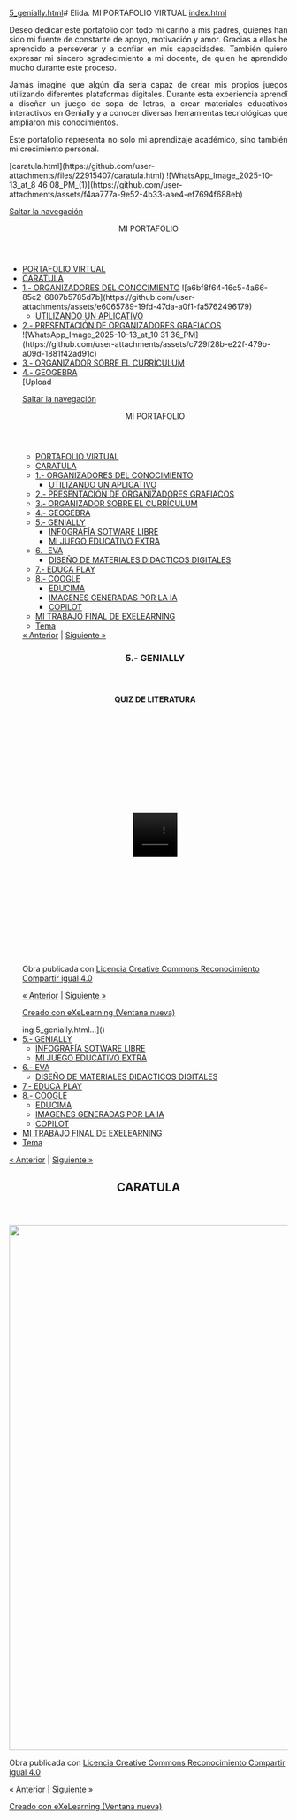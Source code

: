 [5_genially.html](https://github.com/user-attachments/files/22915427/5_genially.html)# Elida.
MI PORTAFOLIO VIRTUAL
[index.html](https://github.com/user-attachments/files/22915373/index.html)
<div class="exe-text"><p style="text-align: justify;">Deseo dedicar este portafolio con todo mi cariño a mis padres, quienes han sido mi fuente de constante de apoyo, motivación y amor. Gracias a ellos he aprendido a perseverar y a confiar en mis capacidades. También quiero expresar mi sincero agradecimiento a mi docente, de quien he aprendido mucho durante este proceso.</p>
<p style="text-align: justify;">Jamás imagine que algún día seria capaz de crear mis propios juegos utilizando diferentes plataformas digitales. Durante esta experiencia aprendí a diseñar un juego de sopa de letras, a crear materiales educativos interactivos en Genially y a conocer diversas herramientas tecnológicas que ampliaron mis conocimientos.</p>
<p style="text-align: justify;">Este portafolio representa no solo mi aprendizaje académico, sino también mi crecimiento personal.</p></div>
[caratula.html](https://github.com/user-attachments/files/22915407/caratula.html)
<!doctype html>
<html lang="es">
<head>
<link rel="stylesheet" type="text/css" href="base.css" />
<link rel="stylesheet" type="text/css" href="content.css" />
<link rel="stylesheet" type="text/css" href="nav.css" />
<meta http-equiv="content-type" content="text/html;  charset=utf-8" />
<title>CARATULA | MI PORTAFOLIO </title>
    ![WhatsApp_Image_2025-10-13_at_8 46 08_PM_(1)](https://github.com/user-attachments/assets/f4aa777a-9e52-4b33-aae4-ef7694f688eb)

<link rel="shortcut icon" href="favicon.ico" type="image/x-icon" />
<meta name="author" content="Elida" />
<link rel="license" type="text/html" href="http://creativecommons.org/licenses/by-sa/4.0/" />
<meta name="generator" content="eXeLearning 2.9 - exelearning.net" />
<!--[if lt IE 9]><script type="text/javascript" src="exe_html5.js"></script><![endif]-->
<script type="text/javascript" src="exe_jquery.js"></script>
<script type="text/javascript" src="common_i18n.js"></script>
<script type="text/javascript" src="common.js"></script>
<meta name="viewport" content="width=device-width, initial-scale=1" />
    </head>
<body class="exe-web-site" id="exe-node-1"><script type="text/javascript">document.body.className+=" js"</script>
<div id="content">
<p id="skipNav"><a href="#main" class="sr-av">Saltar la navegación</a></p>
<header id="header" ><div id="headerContent">MI PORTAFOLIO</div></header>
<nav id="siteNav">
<ul>
   <li><a href="index.html" class="daddy main-node">PORTAFOLIO VIRTUAL</a></li>
   <li id="active"><a href="caratula.html" class="active no-ch">CARATULA</a></li>
   <li><a href="1_organizadores_del_conocimiento.html" class="daddy">1.- ORGANIZADORES DEL CONOCIMIENTO</a>
       ![a6bf8f64-16c5-4a66-85c2-6807b5785d7b](https://github.com/user-attachments/assets/e6065789-19fd-47da-a0f1-fa5762496179)

   <ul class="other-section">
      <li><a href="utilizando_un_aplicativo.html" class="no-ch">UTILIZANDO UN APLICATIVO</a>
      </li>
   </ul>
   </li>
   <li><a href="2_presentacin_de_organizadores_grafiacos.html" class="no-ch">2.- PRESENTACIÓN DE ORGANIZADORES GRAFIACOS</a></li>
   ![WhatsApp_Image_2025-10-13_at_10 31 36_PM](https://github.com/user-attachments/assets/c729f28b-e22f-479b-a09d-1881f42ad91c)

   <li><a href="3_organizador_sobre_el_currculum.html" class="no-ch">3.- ORGANIZADOR SOBRE EL CURRÍCULUM</a></li>
   
   <li><a href="4_geogebra.html" class="no-ch">4.- GEOGEBRA</a></li>
   [Upload<!doctype html>
<html lang="es">
<head>
<link rel="stylesheet" type="text/css" href="base.css" />
<link rel="stylesheet" type="text/css" href="content.css" />
<link rel="stylesheet" type="text/css" href="nav.css" />
<meta http-equiv="content-type" content="text/html;  charset=utf-8" />
<title>5.- GENIALLY | MI PORTAFOLIO </title>
<link rel="shortcut icon" href="favicon.ico" type="image/x-icon" />
<meta name="author" content="Elida" />
<link rel="license" type="text/html" href="http://creativecommons.org/licenses/by-sa/4.0/" />
<meta name="generator" content="eXeLearning 2.9 - exelearning.net" />
<!--[if lt IE 9]><script type="text/javascript" src="exe_html5.js"></script><![endif]-->
<script type="text/javascript" src="exe_jquery.js"></script>
<script type="text/javascript" src="common_i18n.js"></script>
<script type="text/javascript" src="common.js"></script>
<meta name="viewport" content="width=device-width, initial-scale=1" />
    </head>
<body class="exe-web-site" id="exe-node-6"><script type="text/javascript">document.body.className+=" js"</script>
<div id="content">
<p id="skipNav"><a href="#main" class="sr-av">Saltar la navegación</a></p>
<header id="header" ><div id="headerContent">MI PORTAFOLIO</div></header>
<nav id="siteNav">
<ul>
   <li><a href="index.html" class="daddy main-node">PORTAFOLIO VIRTUAL</a></li>
   <li><a href="caratula.html" class="no-ch">CARATULA</a></li>
   <li><a href="1_organizadores_del_conocimiento.html" class="daddy">1.- ORGANIZADORES DEL CONOCIMIENTO</a>
   <ul class="other-section">
      <li><a href="utilizando_un_aplicativo.html" class="no-ch">UTILIZANDO UN APLICATIVO</a></li>
   </ul>
   </li>
   <li><a href="2_presentacin_de_organizadores_grafiacos.html" class="no-ch">2.- PRESENTACIÓN DE ORGANIZADORES GRAFIACOS</a></li>
   <li><a href="3_organizador_sobre_el_currculum.html" class="no-ch">3.- ORGANIZADOR SOBRE EL CURRÍCULUM</a></li>
   <li><a href="4_geogebra.html" class="no-ch">4.- GEOGEBRA</a></li>
   <li id="active"><a href="5_genially.html" class="active daddy">5.- GENIALLY</a>
   <ul>
      <li><a href="infografa_sotware_libre.html" class="no-ch">INFOGRAFÍA SOTWARE LIBRE</a></li>
      <li><a href="mi_juego_educativo_extra.html" class="no-ch">MI JUEGO EDUCATIVO EXTRA</a></li>
   </ul>
   </li>
   <li><a href="6_eva.html" class="daddy">6.- EVA</a>
   <ul class="other-section">
      <li><a href="diseo_de_materiales_didacticos_digitales.html" class="no-ch">DISEÑO DE MATERIALES DIDACTICOS DIGITALES</a></li>
   </ul>
   </li>
   <li><a href="7_educa_play.html" class="no-ch">7.- EDUCA PLAY</a></li>
   <li><a href="8_coogle.html" class="daddy">8.- COOGLE</a>
   <ul class="other-section">
      <li><a href="educima.html" class="no-ch">EDUCIMA</a></li>
      <li><a href="imagenes_generadas_por_la_ia.html" class="no-ch">IMAGENES GENERADAS POR LA IA</a></li>
      <li><a href="copilot.html" class="no-ch">COPILOT</a></li>
   </ul>
   </li>
   <li><a href="mi_trabajo_final_de_exelearning.html" class="no-ch">MI TRABAJO FINAL DE EXELEARNING</a></li>
   <li><a href="tema.html" class="no-ch">Tema</a></li>
</ul>
</nav>
<div id='topPagination'>
<nav class="pagination noprt">
<a href="4_geogebra.html" class="prev"><span><span>&laquo; </span>Anterior</span></a> <span class="sep">| </span><a href="infografa_sotware_libre.html" class="next"><span>Siguiente<span> &raquo;</span></span></a>
</nav>
</div>
<div id="main-wrapper">
<section id="main">
<header id="nodeDecoration"><h1 id="nodeTitle">5.- GENIALLY</h1></header>
<article class="iDevice_wrapper textIdevice em_iDevice" id="id23">
<div class="iDevice emphasis1" >
<header class="iDevice_header iDevice_header_noIcon"><h1 class="iDeviceTitle">QUIZ DE LITERATURA</h1></header>
<div class="iDevice_inner">
<div class="iDevice_content_wrapper">
<div id="ta23_127_2" class="block iDevice_content">
<div class="exe-text"><div class="container-wrapper-genially" style="position: relative; min-height: 400px; max-width: 100%;"><video width="300" height="150" style="position: absolute; top: 45%; left: 50%; transform: translate(-50%, -50%); width: 80px; height: 80px; margin-bottom: 10%;" class="loader-genially" autoplay="autoplay" loop="loop" playsinline="playsInline" muted="muted"><source src="https://static.genially.com/resources/loader-default-rebranding.mp4" type="video/mp4" />Your browser does not support the video tag.</video>
<div id="68d54b344be35b9ddc956034" class="genially-embed" style="margin: 0px auto; position: relative; height: auto; width: 100%;"></div>
</div>
<p>
<script>(function (d) { var js, id = "genially-embed-js", ref = d.getElementsByTagName("script")[0]; if (d.getElementById(id)) { return; } js = d.createElement("script"); js.id = id; js.async = true; js.src = "https://view.genially.com/static/embed/embed.js"; ref.parentNode.insertBefore(js, ref); }(document));</script>
</p></div>
</div>
</div>
</div>
</div>
</article>
<div id="packageLicense" class="cc cc-by-sa">
<p><span>Obra publicada con</span> <a rel="license" href="http://creativecommons.org/licenses/by-sa/4.0/">Licencia Creative Commons Reconocimiento Compartir igual 4.0</a></p>
</div>
</section>
</div>
<div id='bottomPagination'>
<nav class="pagination noprt">
<a href="4_geogebra.html" class="prev"><span><span>&laquo; </span>Anterior</span></a> <span class="sep">| </span><a href="infografa_sotware_libre.html" class="next"><span>Siguiente<span> &raquo;</span></span></a>
</nav>
</div>
</div>
<p id="made-with-eXe"><a href="https://exelearning.net/" target="_blank" rel="noopener"><span>Creado con eXeLearning<span> (Ventana nueva)</span></span></a></p><script type="text/javascript" src="_style_js.js"></script></body></html>ing 5_genially.html…]()

   <li><a href="5_genially.html" class="daddy">5.- GENIALLY</a>
       
   <ul class="other-section">
      <li><a href="infografa_sotware_libre.html" class="no-ch">INFOGRAFÍA SOTWARE LIBRE</a></li>
      <li><a href="mi_juego_educativo_extra.html" class="no-ch">MI JUEGO EDUCATIVO EXTRA</a></li>
   </ul>
   </li>
   <li><a href="6_eva.html" class="daddy">6.- EVA</a>
   <ul class="other-section">
      <li><a href="diseo_de_materiales_didacticos_digitales.html" class="no-ch">DISEÑO DE MATERIALES DIDACTICOS DIGITALES</a></li>
   </ul>
   </li>
   <li><a href="7_educa_play.html" class="no-ch">7.- EDUCA PLAY</a></li>
   <li><a href="8_coogle.html" class="daddy">8.- COOGLE</a>
   <ul class="other-section">
      <li><a href="educima.html" class="no-ch">EDUCIMA</a></li>
      <li><a href="imagenes_generadas_por_la_ia.html" class="no-ch">IMAGENES GENERADAS POR LA IA</a></li>
      <li><a href="copilot.html" class="no-ch">COPILOT</a></li>
   </ul>
   </li>
   <li><a href="mi_trabajo_final_de_exelearning.html" class="no-ch">MI TRABAJO FINAL DE EXELEARNING</a></li>
   <li><a href="tema.html" class="no-ch">Tema</a></li>
</ul>
</nav>
<div id='topPagination'>
<nav class="pagination noprt">
<a href="index.html" class="prev"><span><span>&laquo; </span>Anterior</span></a> <span class="sep">| </span><a href="1_organizadores_del_conocimiento.html" class="next"><span>Siguiente<span> &raquo;</span></span></a>
</nav>
</div>
<div id="main-wrapper">
<section id="main">
<header id="nodeDecoration"><h1 id="nodeTitle">CARATULA</h1></header>
<article class="iDevice_wrapper textIdevice" id="id0">
<div class="iDevice emphasis0" >
<div id="ta0_127_2" class="block iDevice_content">
<div class="exe-text"><p><img src="WhatsApp_Image_2025-10-13_at_8.46.08_PM_(1).jpeg" alt="" width="720" height="949" style="display: block; margin-left: auto; margin-right: auto;" /></p></div>
</div>
</div>
</article>
<div id="packageLicense" class="cc cc-by-sa">
<p><span>Obra publicada con</span> <a rel="license" href="http://creativecommons.org/licenses/by-sa/4.0/">Licencia Creative Commons Reconocimiento Compartir igual 4.0</a></p>
</div>
</section>
</div>
<div id='bottomPagination'>
<nav class="pagination noprt">
<a href="index.html" class="prev"><span><span>&laquo; </span>Anterior</span></a> <span class="sep">| </span><a href="1_organizadores_del_conocimiento.html" class="next"><span>Siguiente<span> &raquo;</span></span></a>
</nav>
</div>
</div>
<p id="made-with-eXe"><a href="https://exelearning.net/" target="_blank" rel="noopener"><span>Creado con eXeLearning<span> (Ventana nueva)</span></span></a></p><script type="text/javascript" src="_style_js.js"></script></body></html>
